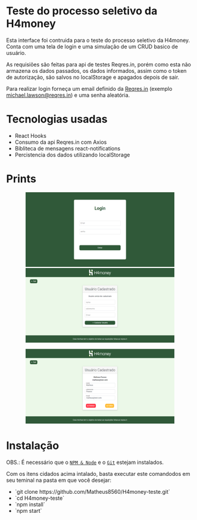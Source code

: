 # Teste do processo seletivo da H4money

Esta interface foi contruida para o teste do processo seletivo da H4money. Conta com uma tela de login e uma simulação de um CRUD basico de usuário.

As requisiões são feitas para api de testes Reqres.in, porém como esta não armazena os dados passados, os dados informados, assim como o token de autorização, são salvos no localStorage e apagados depois de sair.

Para realizar login forneça um email definido da [Reqres.in](https://reqres.in/) (exemplo michael.lawson@reqres.in) e uma senha aleatória.

# Tecnologias usadas

<ul>
    <li>React Hooks</li>
    <li>Consumo da api Reqres.in com Axios</li>
    <li>Bibliteca de mensagens react-notifications</li>
    <li>Percistencia dos dados utilizando localStorage</li>
</ul>

# Prints

<p align="center">
  <img src="https://github.com/Matheus8560/H4money-teste/blob/master/screenshots/login.png" width=400 height=200/>
  <img src="https://github.com/Matheus8560/H4money-teste/blob/master/screenshots/cadastro.png" width=400 height=200/>
</p>

<p align="center">
  <img src="https://github.com/Matheus8560/H4money-teste/blob/master/screenshots/usuario_cadastrado.png" width=400 height=200/>
</p>

# Instalação

OBS.: É necessário que o [`NPM & Node`](https://nodejs.org/en/) e o [`Git`](https://git-scm.com/) estejam instalados.

Com os itens cidados acima intalado, basta executar este comandodos em seu teminal na pasta em que você desejar:

<ul>
    <li>`git clone https://github.com/Matheus8560/H4money-teste.git`</li>
    <li>`cd H4money-teste`</li>
    <li>`npm install`</li>
    <li>`npm start`</li>
</ul>
